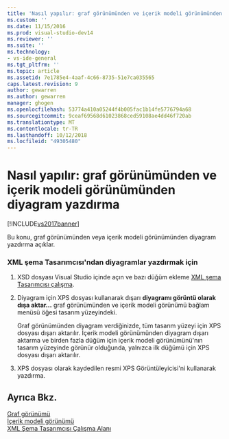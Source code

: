 ```yaml
---
title: 'Nasıl yapılır: graf görünümünden ve içerik modeli görünümünden diyagram yazdırma | Microsoft Docs'
ms.custom: ''
ms.date: 11/15/2016
ms.prod: visual-studio-dev14
ms.reviewer: ''
ms.suite: ''
ms.technology:
- vs-ide-general
ms.tgt_pltfrm: ''
ms.topic: article
ms.assetid: 7e1785e4-4aaf-4c66-8735-51e7ca035565
caps.latest.revision: 9
author: gewarren
ms.author: gewarren
manager: ghogen
ms.openlocfilehash: 53774a410a05244f4b005fac1b14fe5776794a68
ms.sourcegitcommit: 9ceaf69568d61023868ced59108ae4dd46f720ab
ms.translationtype: MT
ms.contentlocale: tr-TR
ms.lasthandoff: 10/12/2018
ms.locfileid: "49305480"
---
```

# <a name="how-to-print-diagrams-from-the-graph-view-and-the-content-model-view"></a>Nasıl yapılır: graf görünümünden ve içerik modeli görünümünden diyagram yazdırma
[!INCLUDE[vs2017banner](../includes/vs2017banner.md)]

  
Bu konu, graf görünümünden veya içerik modeli görünümünden diyagram yazdırma açıklar.  
  
### <a name="to-print-diagrams-from-the-xml-schema-designer"></a>XML şema Tasarımcısı'ndan diyagramlar yazdırmak için  
  
1.  XSD dosyası Visual Studio içinde açın ve bazı düğüm ekleme [XML şema Tasarımcısı çalışma](../xml-tools/xml-schema-designer-workspace.md).  
  
2.  Diyagram için XPS dosyası kullanarak dışarı **diyagramı görüntü olarak dışa aktar...** graf görünümünden ve içerik modeli görünümü bağlam menüsü öğesi tasarım yüzeyindeki.  
  
     Graf görünümünden diyagram verdiğinizde, tüm tasarım yüzeyi için XPS dosyası dışarı aktarılır. İçerik modeli görünümünden diyagram dışarı aktarma ve birden fazla düğüm için içerik modeli görünümünü'nın tasarım yüzeyinde görünür olduğunda, yalnızca ilk düğümü için XPS dosyası dışarı aktarılır.  
  
3.  XPS dosyası olarak kaydedilen resmi XPS Görüntüleyicisi'ni kullanarak yazdırma.  
  
## <a name="see-also"></a>Ayrıca Bkz.  
 [Graf görünümü](../xml-tools/graph-view.md)   
 [İçerik modeli görünümü](../xml-tools/content-model-view.md)   
 [XML Şema Tasarımcısı Çalışma Alanı](../xml-tools/xml-schema-designer-workspace.md)



